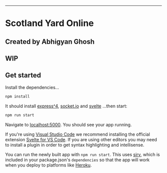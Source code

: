 
---

# Scotland Yard Online
## Created by Abhigyan Ghosh
## WIP

## Get started

Install the dependencies...

```bash
npm install
```
It should install [express^4](http://expressjs.com/), [socket.io](https://socket.io) and [svelte](https://svelte.dev)
...then start:

```bash
npm run start
```

Navigate to [localhost:5000](http://localhost:5000). You should see your app running.

If you're using [Visual Studio Code](https://code.visualstudio.com/) we recommend installing the official extension [Svelte for VS Code](https://marketplace.visualstudio.com/items?itemName=svelte.svelte-vscode). If you are using other editors you may need to install a plugin in order to get syntax highlighting and intellisense.


You can run the newly built app with `npm run start`. This uses [sirv](https://github.com/lukeed/sirv), which is included in your package.json's `dependencies` so that the app will work when you deploy to platforms like [Heroku](https://heroku.com).

